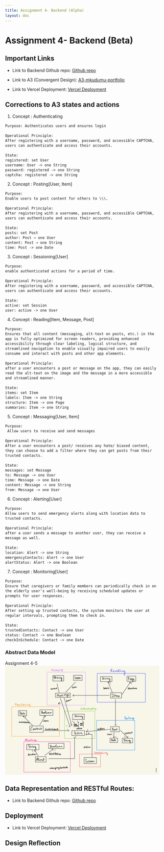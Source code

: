 ```yaml
---
title: Assignment 4- Backend (Alpha)
layout: doc
---
```


# Assignment 4- Backend (Beta)

## Important Links

 - Link to Backend Github repo: [Github repo](https://github.com/manasakudumu/noor-backend)

- Link to A3 (Convergent Design): [A3-mkudumu-portfolio](https://manasakudumu.github.io/portfolio-mkudumu/assignments/assignment3.html)

- Link to Vercel Deployment: [Vercel Deployment](https://vercel.com/manasa-kudumus-projects/noor_backend)

## Corrections to A3 states and actions
1. Concept : Authenticating
```
Purpose: Authenticates users and ensures login

Operational Principle: 
After registering with a username, password, and accessible CAPTCHA, users can authenticate and access their accounts.

State:
registered: set User
username: User -> one String
password: registered -> one String
captcha: registered -> one String

```

2. Concept : Posting[User, Item]
```
Purpose: 
Enable users to post content for others to \\\.

Operational Principle: 
After registering with a username, password, and accessible CAPTCHA, users can authenticate and access their accounts.

State:
posts: set Post
author: Post → one User
content: Post → one String
time: Post -> one Date

```
3. Concept : Sessioning[User]
```
Purpose: 
enable authenticated actions for a period of time.

Operational Principle: 
After registering with a username, password, and accessible CAPTCHA, users can authenticate and access their accounts.

State:
active: set Session
user: active -> one User

```
4. Concept : Reading[Item, Message, Post]
```
Purpose: 
Ensures that all content (messaging, alt-text on posts, etc.) in the app is fully optimized for screen readers, providing enhanced accessibility through clear labeling, logical structure, and streamlined navigation to enable visually impaired users to easily consume and interact with posts and other app elements.

Operational Principle: 
after a user encounters a post or message on the app, they can easily read the alt-text on the image and the message in a more accessible and streamlined manner.

State:
items: set Item
labels: Item -> one String        
structure: Item -> one Page       
summaries: Item -> one String 
```

5. Concept : Messaging[User, Item]
```
Purpose: 
 Allow users to receive and send messages

Operational Principle: 
After a user encounters a post/ receives any hate/ biased content, they can choose to add a filter where they can get posts from their trusted contacts.

State:
messages: set Message
to: Message -> one User
time: Message -> one Date
content: Message -> one String
from: Message -> one User
```

6. Concept : Alerting[User]
```
Purpose: 
Allow users to send emergency alerts along with location data to trusted contacts.

Operational Principle: 
after a user sends a message to another user, they can receive a message as well. 

State:
location: Alert -> one String
emergencyContacts: Alert -> one User
alertStatus: Alert -> one Boolean
```

7. Concept : Monitoring[User]
```
Purpose: 
Ensure that caregivers or family members can periodically check in on the elderly user's well-being by receiving scheduled updates or prompts for user responses.

Operational Principle: 
After setting up trusted contacts, the system monitors the user at regular intervals, prompting them to check in.

State:
trustedContacts: Contact -> one User
status: Contact -> one Boolean
checkInSchedule: Contact -> one Date
```
### Abstract Data Model
Assignment 4-5
<img src="./images/Assignment 4-5.jpg" alt="A$ data model" width="700px">

## Data Representation and RESTful Routes:
 - Link to Backend Github repo: [Github repo](https://github.com/manasakudumu/noor-backend)

## Deployment
- Link to Vercel Deployment: [Vercel Deployment](https://vercel.com/manasa-kudumus-projects/noor_backend)

## Design Reflection


